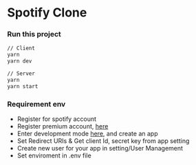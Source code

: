 # Spotify Clone

### Run this project

```cmd
// Client
yarn
yarn dev

// Server
yarn
yarn start

```

### Requirement env
- Register for spotify account
- Register premium account, [here](https://www.spotify.com/premium/)
- Enter development mode [here](https://developer.spotify.com/dashboard), and create an app
- Set Redirect URIs & Get client Id, secret key from app setting
- Create new user for your app in setting/User Management
- Set enviroment in .env file
